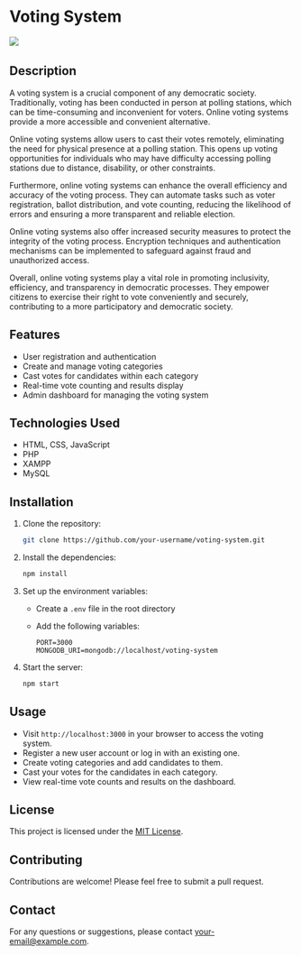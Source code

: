 # Voting System

![](https://img.shields.io/github/license/Candida18/Online-Voting-System?style=for-the-badge) &emsp; &emsp;

## Description

A voting system is a crucial component of any democratic society. Traditionally, voting has been conducted in person at polling stations, which can be time-consuming and inconvenient for voters. Online voting systems provide a more accessible and convenient alternative.

Online voting systems allow users to cast their votes remotely, eliminating the need for physical presence at a polling station. This opens up voting opportunities for individuals who may have difficulty accessing polling stations due to distance, disability, or other constraints.

Furthermore, online voting systems can enhance the overall efficiency and accuracy of the voting process. They can automate tasks such as voter registration, ballot distribution, and vote counting, reducing the likelihood of errors and ensuring a more transparent and reliable election.

Online voting systems also offer increased security measures to protect the integrity of the voting process. Encryption techniques and authentication mechanisms can be implemented to safeguard against fraud and unauthorized access.

Overall, online voting systems play a vital role in promoting inclusivity, efficiency, and transparency in democratic processes. They empower citizens to exercise their right to vote conveniently and securely, contributing to a more participatory and democratic society.

## Features

- User registration and authentication
- Create and manage voting categories
- Cast votes for candidates within each category
- Real-time vote counting and results display
- Admin dashboard for managing the voting system

## Technologies Used

- HTML, CSS, JavaScript
- PHP
- XAMPP
- MySQL

## Installation

1. Clone the repository:

    ```bash
    git clone https://github.com/your-username/voting-system.git
    ```

2. Install the dependencies:

    ```bash
    npm install
    ```

3. Set up the environment variables:

    - Create a `.env` file in the root directory
    - Add the following variables:

      ```plaintext
      PORT=3000
      MONGODB_URI=mongodb://localhost/voting-system
      ```

4. Start the server:

    ```bash
    npm start
    ```

## Usage

- Visit `http://localhost:3000` in your browser to access the voting system.
- Register a new user account or log in with an existing one.
- Create voting categories and add candidates to them.
- Cast your votes for the candidates in each category.
- View real-time vote counts and results on the dashboard.

## License

This project is licensed under the [MIT License](https://opensource.org/licenses/MIT).

## Contributing

Contributions are welcome! Please feel free to submit a pull request.

## Contact

For any questions or suggestions, please contact [your-email@example.com](mailto:your-email@example.com).
